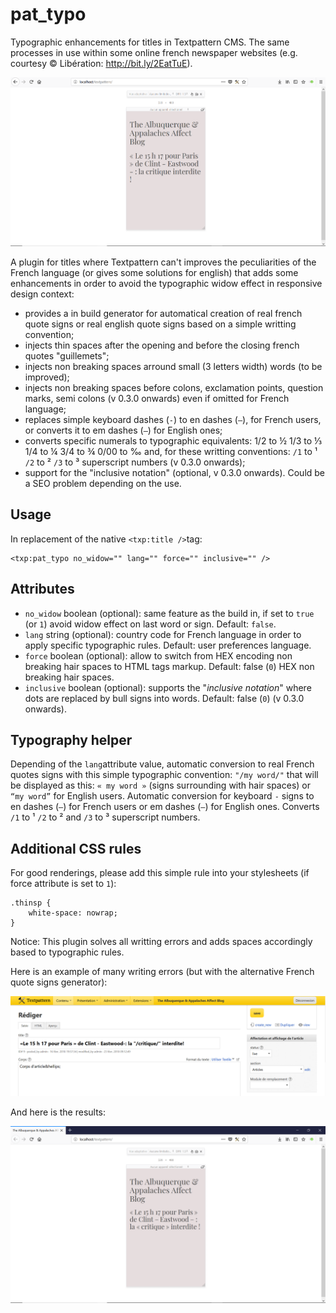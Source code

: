 # pat_typo
Typographic enhancements for titles in Textpattern CMS. The same processes in use within some online french newspaper websites (e.g. courtesy © Libération: http://bit.ly/2EatTuE).

![Without plugin](https://raw.githubusercontent.com/cara-tm/pat_typo/master/without-plugin.png "Without plugin")

A plugin for titles where Textpattern can't improves the peculiarities of the French language (or gives some solutions for english) that adds some enhancements in order to avoid the typographic widow effect in responsive design context:

* provides a in build generator for automatical creation of real french quote signs or real english quote signs based on a simple writting convention;
* injects thin spaces after the opening and before the closing french quotes "guillemets";
* injects non breaking spaces arround small (3 letters width) words (to be improved);
* injects non breaking spaces before colons, exclamation points, question marks, semi colons (v 0.3.0 onwards) even if omitted for French language;
* replaces simple keyboard dashes (`-`) to en dashes (`–`), for French users, or converts it to em dashes (`—`) for English ones;
* converts specific numerals to typographic equivalents: 1/2 to ½ 1/3 to ⅓ 1/4 to ¼ 3/4 to ¾ 0/00 to ‰ and, for these writting conventions: `/1` to ¹ `/2` to ² `/3` to ³ superscript numbers (v 0.3.0 onwards);
* support for the "inclusive notation" (optional, v 0.3.0 onwards). Could be a SEO problem depending on the use.

## Usage

In replacement of the native `<txp:title />`tag:

    <txp:pat_typo no_widow="" lang="" force="" inclusive="" />

## Attributes

* `no_widow` boolean (optional): same feature as the build in, if set to `true` (or `1`) avoid widow effect on last word or sign. Default: `false`.
* `lang` string (optional): country code for French language in order to apply specific typographic rules. Default: user preferences language.
* `force` boolean (optional): allow to switch from HEX encoding non breaking hair spaces to HTML tags markup. Default: false (`0`) HEX non breaking hair spaces.
* `inclusive` boolean (optional): supports the "_inclusive notation_" where dots are replaced by bull signs into words. Default: false (`0`) (v 0.3.0 onwards).

## Typography helper

Depending of the `lang`attribute value, automatic conversion to real French quotes signs with this simple typographic convention: `"/my word/"` that will be displayed as this: `« my word »` (signs surrounding with hair spaces) or `“my word”` for English users.
Automatic conversion for keyboard `-` signs to en dashes (`–`) for French users or em dashes (`—`) for English ones. Converts `/1` to ¹ `/2` to ² and `/3` to ³ superscript numbers.

## Additional CSS rules

For good renderings, please add this simple rule into your stylesheets (if force attribute is set to `1`):

    .thinsp {
    	white-space: nowrap;
    }


Notice: This plugin solves all writting errors and adds spaces accordingly based to typographic rules.


Here is an example of many writing errors (but with the alternative French quote signs generator):
 
![Lot of writing errors sample](https://raw.githubusercontent.com/cara-tm/pat_typo/master/writing-errors.png "Sample of writing errors")


And here is the results:
 
![Result with plugin](https://raw.githubusercontent.com/cara-tm/pat_typo/master/with-plugin-enabled.png "With plugin enabled")
